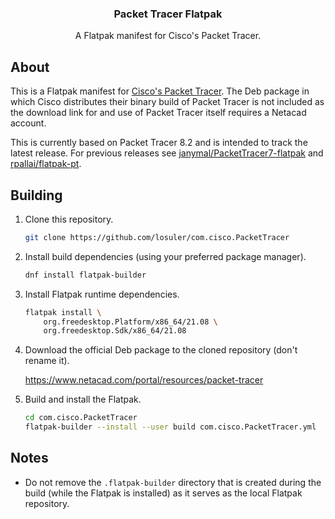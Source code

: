 <div align="center">
<p align="center">
  <p align="center">
    <h3 align="center">Packet Tracer Flatpak</h3>
    <p align="center">
      A Flatpak manifest for Cisco's Packet Tracer.
    </p>
  </p>
</p>
</div>

## About

This is a Flatpak manifest for [Cisco's Packet Tracer](https://www.netacad.com/courses/packet-tracer). The Deb package in which Cisco distributes their binary build of Packet Tracer is not included as the download link for and use of Packet Tracer itself requires a Netacad account.

This is currently based on Packet Tracer 8.2 and is intended to track the latest release. For previous releases see [janymal/PacketTracer7-flatpak](https://github.com/janymal/PacketTracer7-flatpak) and [rpallai/flatpak-pt](https://github.com/rpallai/flatpak-pt).

## Building

1. Clone this repository.

    ```bash
    git clone https://github.com/losuler/com.cisco.PacketTracer
    ```

2. Install build dependencies (using your preferred package manager).

    ```bash
    dnf install flatpak-builder
    ```

3. Install Flatpak runtime dependencies.

    ```bash
    flatpak install \
        org.freedesktop.Platform/x86_64/21.08 \
        org.freedesktop.Sdk/x86_64/21.08
    ```

4. Download the official Deb package to the cloned repository (don't rename it).

    https://www.netacad.com/portal/resources/packet-tracer

5. Build and install the Flatpak.

    ```bash
    cd com.cisco.PacketTracer
    flatpak-builder --install --user build com.cisco.PacketTracer.yml
    ```

## Notes

- Do not remove the `.flatpak-builder` directory that is created during the build (while the Flatpak is installed) as it serves as the local Flatpak repository.
